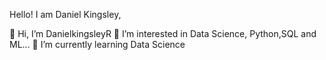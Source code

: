 Hello! I am Daniel Kingsley,

👋 Hi, I’m DanielkingsleyR
👀 I’m interested in Data Science, Python,SQL and ML...
🌱 I’m currently learning Data Science
